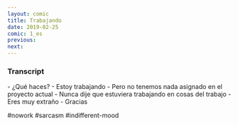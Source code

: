 ```yaml
---
layout: comic
title: Trabajando
date: 2019-02-25
comic: 1_es
previous:
next:
---
```




<h3>Transcript</h3>
<p>
    - ¿Qué haces?
    - Estoy trabajando
    - Pero no tenemos nada asignado en el proyecto actual
    - Nunca dije que estuviera trabajando en cosas del trabajo
    - Eres muy extraño
    - Gracias
</p>
<p>#nowork #sarcasm #indifferent-mood</p>